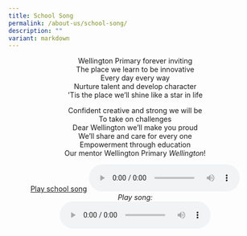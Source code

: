 ```yaml
---
title: School Song
permalink: /about-us/school-song/
description: ""
variant: markdown
---
```

<center> Wellington Primary forever inviting <br>
The place we learn to be innovative <br>
Every day every way <br>
Nurture talent and develop character <br>
'Tis the place we’ll shine like a star in life

<p> 

Confident creative and strong we will be <br>
To take on challenges <br>
Dear Wellington we’ll make you proud <br>
We’ll share and care for every one <br>
Empowerment through education <br>
Our mentor Wellington Primary&nbsp;*Wellington*!

</p><p>
	
[Play school song](https://drive.google.com/file/d/18pnWq78vQiouiYF54hMjC2ex_9IBdxYp/view)
<audio autoplay="" controls="">
  <source type="audio/mpeg" src="https://drive.google.com/file/d/18pnWq78vQiouiYF54hMjC2ex_9IBdxYp/view">
</audio>	
	*Play song:* <br>
<audio src="https://drive.google.com/file/d/18pnWq78vQiouiYF54hMjC2ex_9IBdxYp/view" controls=""></audio></p></center>